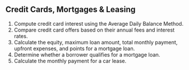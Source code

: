 ## Credit Cards, Mortgages & Leasing

1. Compute credit card interest using the Average Daily Balance Method.
2. Compare credit card offers based on their annual fees and interest rates.
3. Calculate the equity, maximum loan amount, total monthly payment, upfront expenses, and points for a mortgage loan.
4. Determine whether a borrower qualifies for a mortgage loan.
5. Calculate the monthly payment for a car lease.



